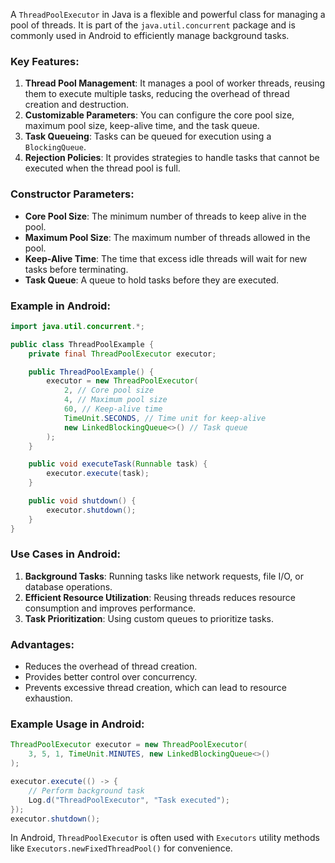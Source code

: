 A `ThreadPoolExecutor` in Java is a flexible and powerful class for managing a pool of threads. It is part of the `java.util.concurrent` package and is commonly used in Android to efficiently manage background tasks.

### Key Features:
1. **Thread Pool Management**: It manages a pool of worker threads, reusing them to execute multiple tasks, reducing the overhead of thread creation and destruction.
2. **Customizable Parameters**: You can configure the core pool size, maximum pool size, keep-alive time, and the task queue.
3. **Task Queueing**: Tasks can be queued for execution using a `BlockingQueue`.
4. **Rejection Policies**: It provides strategies to handle tasks that cannot be executed when the thread pool is full.

### Constructor Parameters:
- **Core Pool Size**: The minimum number of threads to keep alive in the pool.
- **Maximum Pool Size**: The maximum number of threads allowed in the pool.
- **Keep-Alive Time**: The time that excess idle threads will wait for new tasks before terminating.
- **Task Queue**: A queue to hold tasks before they are executed.

### Example in Android:
```java
import java.util.concurrent.*;

public class ThreadPoolExample {
    private final ThreadPoolExecutor executor;

    public ThreadPoolExample() {
        executor = new ThreadPoolExecutor(
            2, // Core pool size
            4, // Maximum pool size
            60, // Keep-alive time
            TimeUnit.SECONDS, // Time unit for keep-alive
            new LinkedBlockingQueue<>() // Task queue
        );
    }

    public void executeTask(Runnable task) {
        executor.execute(task);
    }

    public void shutdown() {
        executor.shutdown();
    }
}
```

### Use Cases in Android:
1. **Background Tasks**: Running tasks like network requests, file I/O, or database operations.
2. **Efficient Resource Utilization**: Reusing threads reduces resource consumption and improves performance.
3. **Task Prioritization**: Using custom queues to prioritize tasks.

### Advantages:
- Reduces the overhead of thread creation.
- Provides better control over concurrency.
- Prevents excessive thread creation, which can lead to resource exhaustion.

### Example Usage in Android:
```java
ThreadPoolExecutor executor = new ThreadPoolExecutor(
    3, 5, 1, TimeUnit.MINUTES, new LinkedBlockingQueue<>()
);

executor.execute(() -> {
    // Perform background task
    Log.d("ThreadPoolExecutor", "Task executed");
});
executor.shutdown();
```

In Android, `ThreadPoolExecutor` is often used with `Executors` utility methods like `Executors.newFixedThreadPool()` for convenience.
